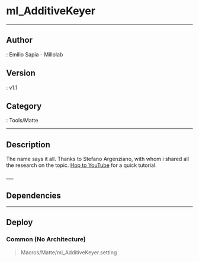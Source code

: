 # ml_AdditiveKeyer
___

## Author
 : Emilio Sapia - Millolab

## Version
 : v1.1

## Category
 : Tools/Matte
___

## Description
<p> The name says it all. Thanks to Stefano Argenziano, with whom i shared all the research on the topic. <a href="https://youtu.be/jl1bvoilkP4">Hop to YouTube</a> for a quick tutorial.</p>___

## Dependencies


___

## Deploy

### Common (No Architecture)

> Macros/Matte/ml_AdditiveKeyer.setting  
